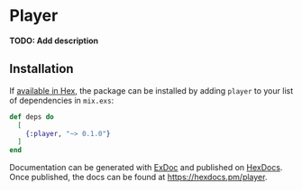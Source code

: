 # Player

**TODO: Add description**

## Installation

If [available in Hex](https://hex.pm/docs/publish), the package can be installed
by adding `player` to your list of dependencies in `mix.exs`:

```elixir
def deps do
  [
    {:player, "~> 0.1.0"}
  ]
end
```

Documentation can be generated with [ExDoc](https://github.com/elixir-lang/ex_doc)
and published on [HexDocs](https://hexdocs.pm). Once published, the docs can
be found at <https://hexdocs.pm/player>.

